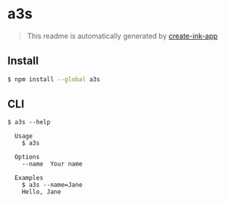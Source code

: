 # a3s

> This readme is automatically generated by [create-ink-app](https://github.com/vadimdemedes/create-ink-app)

## Install

```bash
$ npm install --global a3s
```

## CLI

```
$ a3s --help

  Usage
    $ a3s

  Options
    --name  Your name

  Examples
    $ a3s --name=Jane
    Hello, Jane
```
